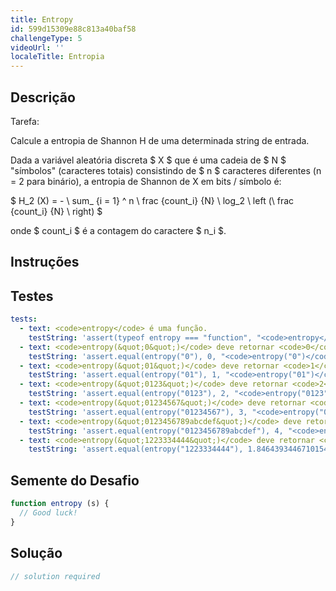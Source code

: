```yaml
---
title: Entropy
id: 599d15309e88c813a40baf58
challengeType: 5
videoUrl: ''
localeTitle: Entropia
---
```


## Descrição
<section id="description"> Tarefa: <p> Calcule a entropia de Shannon H de uma determinada string de entrada. </p><p> Dada a variável aleatória discreta $ X $ que é uma cadeia de $ N $ &quot;símbolos&quot; (caracteres totais) consistindo de $ n $ caracteres diferentes (n = 2 para binário), a entropia de Shannon de X em bits / símbolo é: </p><p> $ H_2 (X) = - \ sum_ {i = 1} ^ n \ frac {count_i} {N} \ log_2 \ left (\ frac {count_i} {N} \ right) $ </p><p> onde $ count_i $ é a contagem do caractere $ n_i $. </p></section>

## Instruções
<section id="instructions">
</section>

## Testes
<section id='tests'>

```yml
tests:
  - text: <code>entropy</code> é uma função.
    testString: 'assert(typeof entropy === "function", "<code>entropy</code> is a function.");'
  - text: <code>entropy(&quot;0&quot;)</code> deve retornar <code>0</code>
    testString: 'assert.equal(entropy("0"), 0, "<code>entropy("0")</code> should return <code>0</code>");'
  - text: <code>entropy(&quot;01&quot;)</code> deve retornar <code>1</code>
    testString: 'assert.equal(entropy("01"), 1, "<code>entropy("01")</code> should return <code>1</code>");'
  - text: <code>entropy(&quot;0123&quot;)</code> deve retornar <code>2</code>
    testString: 'assert.equal(entropy("0123"), 2, "<code>entropy("0123")</code> should return <code>2</code>");'
  - text: <code>entropy(&quot;01234567&quot;)</code> deve retornar <code>3</code>
    testString: 'assert.equal(entropy("01234567"), 3, "<code>entropy("01234567")</code> should return <code>3</code>");'
  - text: <code>entropy(&quot;0123456789abcdef&quot;)</code> deve retornar <code>4</code>
    testString: 'assert.equal(entropy("0123456789abcdef"), 4, "<code>entropy("0123456789abcdef")</code> should return <code>4</code>");'
  - text: <code>entropy(&quot;1223334444&quot;)</code> deve retornar <code>1.8464393446710154</code>
    testString: 'assert.equal(entropy("1223334444"), 1.8464393446710154, "<code>entropy("1223334444")</code> should return <code>1.8464393446710154</code>");'

```

</section>

## Semente do Desafio
<section id='challengeSeed'>

<div id='js-seed'>

```js
function entropy (s) {
  // Good luck!
}

```

</div>



</section>

## Solução
<section id='solution'>

```js
// solution required
```
</section>
